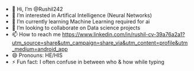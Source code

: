 

- 👋 Hi, I’m @Rushil242
- 👀 I’m interested in Artifical Intelligence (Neural Networks)
- 🌱 I’m currently learning Machine Learning required for ai
- 💞️ I’m looking to collaborate on Data science projects 
- 📫 How to reach me https://www.linkedin.com/in/rushil-cv-39a76a2a1?utm_source=share&utm_campaign=share_via&utm_content=profile&utm_medium=android_app
- 😄 Pronouns: HE/HIS
- ⚡ Fun fact: I often confuse in between who & how while typing
<!---
Rushil242/Rushil242 is a ✨ special ✨ repository because its `README.md` (this file) appears on your GitHub profile.
You can click the Preview link to take a look at your changes.
--->
